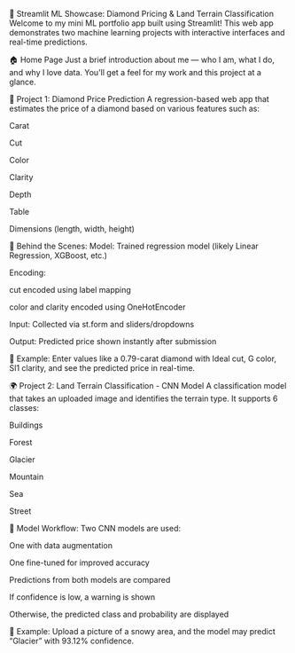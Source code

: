 🔮 Streamlit ML Showcase: Diamond Pricing & Land Terrain Classification
Welcome to my mini ML portfolio app built using Streamlit! This web app demonstrates two machine learning projects with interactive interfaces and real-time predictions.

🏠 Home Page
Just a brief introduction about me — who I am, what I do, and why I love data. You'll get a feel for my work and this project at a glance.

💎 Project 1: Diamond Price Prediction
A regression-based web app that estimates the price of a diamond based on various features such as:

Carat

Cut

Color

Clarity

Depth

Table

Dimensions (length, width, height)

🧠 Behind the Scenes:
Model: Trained regression model (likely Linear Regression, XGBoost, etc.)

Encoding:

cut encoded using label mapping

color and clarity encoded using OneHotEncoder

Input: Collected via st.form and sliders/dropdowns

Output: Predicted price shown instantly after submission

🧪 Example:
Enter values like a 0.79-carat diamond with Ideal cut, G color, SI1 clarity, and see the predicted price in real-time.

🌍 Project 2: Land Terrain Classification - CNN Model
A classification model that takes an uploaded image and identifies the terrain type. It supports 6 classes:

Buildings

Forest

Glacier

Mountain

Sea

Street

🧠 Model Workflow:
Two CNN models are used:

One with data augmentation

One fine-tuned for improved accuracy

Predictions from both models are compared

If confidence is low, a warning is shown

Otherwise, the predicted class and probability are displayed

🧪 Example:
Upload a picture of a snowy area, and the model may predict “Glacier” with 93.12% confidence.
